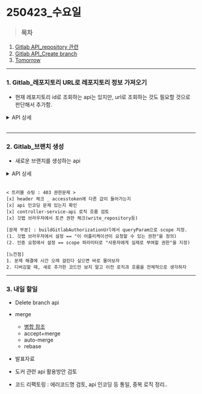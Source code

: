 # 250423_수요일
> ### 목차
1. [Gitlab API_repository 관련](#1-gitlab_레포지토리-url로-레포지토리-정보-가져오기)
2. [Gitlab API_Create branch](#2-gitlab_브랜치-생성)
3. [Tomorrow](#3-내일-할일)

---
### 1. Gitlab_레포지토리 URL로 레포지토리 정보 가져오기
- 현재 레포지토리 id로 조회하는 api는 있지만, url로 조회하는 것도 필요할 것으로 판단해서 추가함.

<details>
<summary>API 상세</summary>

```markdown
POST /api/gitlab/projects

<req>
{ "repositoryUrl": "https://lab.ssafy.com/...깃랩 레포지토리 URL" }

<res>
{
  "success": true,
  "message": "string",
  "data": {
    "id": 0,                // 레포지토리 id
    "name": "string",       // 레포지토리 이름
    "visibility": "string", // private, internal, public 
    "path_with_namespace": "string",
    "http_url_to_repo": "string"
  }
}

```

</details>
<br>

---
### 2. Gitlab_브랜치 생성
- 새로운 브랜치를 생성하는 api
<details>
<summary>API 상세</summary>

```markdown
POST /api/gitlab/{projectId}/branches
params : branch_새로운브랜치명, ref=루트가 될 브랜치명

<res>
{
  "commit": {
    "id": "7b5c3cc8be40ee161ae89a06bba6229da1032a0c",
    "short_id": "7b5c3cc",
    "created_at": "2012-06-28T03:44:20-07:00",
    "parent_ids": [
      "4ad91d3c1144c406e50c7b33bae684bd6837faf8"
    ],
    "title": "add projects API",
    "message": "add projects API",
    "author_name": "John Smith",
    "author_email": "john@example.com",
    "authored_date": "2012-06-27T05:51:39-07:00",
    "committer_name": "John Smith",
    "committer_email": "john@example.com",
    "committed_date": "2012-06-28T03:44:20-07:00",
    "trailers": {},
    "web_url": "https://gitlab.example.com/my-group/my-project/-/commit/7b5c3cc8be40ee161ae89a06bba6229da1032a0c"
  },
  "name": "newbranch",
  "merged": false,
  "protected": false,
  "default": false,
  "developers_can_push": false,
  "developers_can_merge": false,
  "can_push": true,
  "web_url": "https://gitlab.example.com/my-group/my-project/-/tree/newbranch"
}

```

</details>

<br>

```
< 트러블 슈팅 : 403 권한문제 >
[x] header 체크 _ accesstoken에 다른 값이 들어가는지
[x] api 인코딩 문제 있는지 확인
[x] controller-service-api 로직 흐름 검토
[x] 깃랩 브라우저에서 토큰 권한 체크(write_repository등)

[문제 부분] : buildGitlabAuthorizationUrl에서 queryParam으로 scope 지정.
(1. 깃랩 브라우저에서 설정 == "이 어플리케이션이 요청할 수 있는 권한"을 정의)
(2. 인증 요청에서 설정 == scope 파라미터로 "사용자에게 실제로 부여할 권한"을 지정)

[느낀점]
1. 문제 해결에 시간 오래 걸린다 싶으면 바로 물어보자
2. 디버깅할 때, 새로 추가한 코드만 보지 말고 이전 로직과 흐름을 전체적으로 생각하자

```
---
### 3. 내일 할일

- Delete branch api
- merge
  - [병합 참조](https://docs.gitlab.com/api/merge_requests/#merge-to-default-merge-ref-path)
  - accept+merge
  - auto-merge
  - rebase
  
- 발표자료
- 도커 관련 api 활용방안 검토
- 코드 리팩토링 : 에러코드명 검토, api 인코딩 등 통일, 중복 로직 정리..
